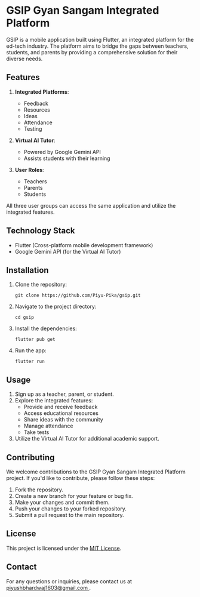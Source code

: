 # GSIP Gyan Sangam Integrated Platform

GSIP is a mobile application built using Flutter, an integrated platform for the ed-tech industry. The platform aims to bridge the gaps between teachers, students, and parents by providing a comprehensive solution for their diverse needs.

## Features

1. **Integrated Platforms**:
   - Feedback
   - Resources
   - Ideas
   - Attendance
   - Testing

2. **Virtual AI Tutor**:
   - Powered by Google Gemini API
   - Assists students with their learning

3. **User Roles**:
   - Teachers
   - Parents
   - Students

All three user groups can access the same application and utilize the integrated features.

## Technology Stack

- Flutter (Cross-platform mobile development framework)
- Google Gemini API (for the Virtual AI Tutor)

## Installation

1. Clone the repository:
   ```
   git clone https://github.com/Piyu-Pika/gsip.git
   ```
2. Navigate to the project directory:
   ```
   cd gsip
   ```
3. Install the dependencies:
   ```
   flutter pub get
   ```
4. Run the app:
   ```
   flutter run
   ```

## Usage

1. Sign up as a teacher, parent, or student.
2. Explore the integrated features:
   - Provide and receive feedback
   - Access educational resources
   - Share ideas with the community
   - Manage attendance
   - Take tests
3. Utilize the Virtual AI Tutor for additional academic support.

## Contributing

We welcome contributions to the GSIP Gyan Sangam Integrated Platform project. If you'd like to contribute, please follow these steps:

1. Fork the repository.
2. Create a new branch for your feature or bug fix.
3. Make your changes and commit them.
4. Push your changes to your forked repository.
5. Submit a pull request to the main repository.

## License

This project is licensed under the [MIT License](LICENSE).

## Contact

For any questions or inquiries, please contact us at [piyushbhardwaj1603@gmail.com ](mailto:piyushbhardwaj1603@gmail.com).
